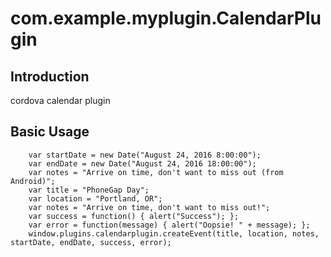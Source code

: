 com.example.myplugin.CalendarPlugin
==============================

Introduction
------------
cordova calendar plugin

Basic Usage
-------

        var startDate = new Date("August 24, 2016 8:00:00");
        var endDate = new Date("August 24, 2016 18:00:00");
        var notes = "Arrive on time, don't want to miss out (from Android)";
        var title = "PhoneGap Day";
        var location = "Portland, OR";
        var notes = "Arrive on time, don't want to miss out!";
        var success = function() { alert("Success"); };
        var error = function(message) { alert("Oopsie! " + message); };
        window.plugins.calendarplugin.createEvent(title, location, notes, startDate, endDate, success, error);
